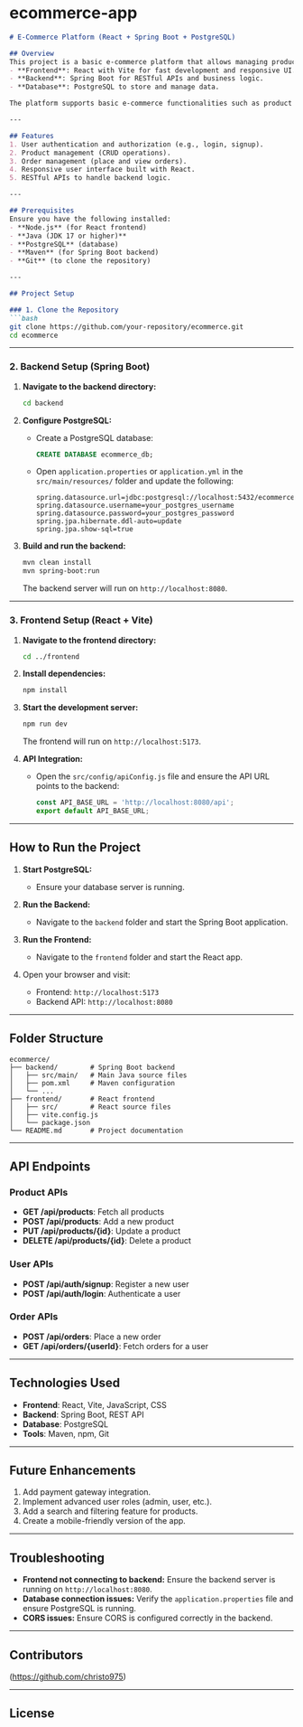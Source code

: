 # ecommerce-app
```markdown
# E-Commerce Platform (React + Spring Boot + PostgreSQL)

## Overview
This project is a basic e-commerce platform that allows managing products, users, and orders. It is built using:
- **Frontend**: React with Vite for fast development and responsive UI.
- **Backend**: Spring Boot for RESTful APIs and business logic.
- **Database**: PostgreSQL to store and manage data.

The platform supports basic e-commerce functionalities such as product listing, user authentication, and order management. This README provides setup instructions and explains how to run the project locally.

---

## Features
1. User authentication and authorization (e.g., login, signup).
2. Product management (CRUD operations).
3. Order management (place and view orders).
4. Responsive user interface built with React.
5. RESTful APIs to handle backend logic.

---

## Prerequisites
Ensure you have the following installed:
- **Node.js** (for React frontend)
- **Java (JDK 17 or higher)**
- **PostgreSQL** (database)
- **Maven** (for Spring Boot backend)
- **Git** (to clone the repository)

---

## Project Setup

### 1. Clone the Repository
```bash
git clone https://github.com/your-repository/ecommerce.git
cd ecommerce
```

---

### 2. Backend Setup (Spring Boot)

1. **Navigate to the backend directory:**
   ```bash
   cd backend
   ```

2. **Configure PostgreSQL:**
   - Create a PostgreSQL database:
     ```sql
     CREATE DATABASE ecommerce_db;
     ```
   - Open `application.properties` or `application.yml` in the `src/main/resources/` folder and update the following:
     ```properties
     spring.datasource.url=jdbc:postgresql://localhost:5432/ecommerce_db
     spring.datasource.username=your_postgres_username
     spring.datasource.password=your_postgres_password
     spring.jpa.hibernate.ddl-auto=update
     spring.jpa.show-sql=true
     ```

3. **Build and run the backend:**
   ```bash
   mvn clean install
   mvn spring-boot:run
   ```
   The backend server will run on `http://localhost:8080`.

---

### 3. Frontend Setup (React + Vite)

1. **Navigate to the frontend directory:**
   ```bash
   cd ../frontend
   ```

2. **Install dependencies:**
   ```bash
   npm install
   ```

3. **Start the development server:**
   ```bash
   npm run dev
   ```
   The frontend will run on `http://localhost:5173`.

4. **API Integration:**
   - Open the `src/config/apiConfig.js` file and ensure the API URL points to the backend:
     ```javascript
     const API_BASE_URL = 'http://localhost:8080/api';
     export default API_BASE_URL;
     ```

---

## How to Run the Project

1. **Start PostgreSQL:**
   - Ensure your database server is running.

2. **Run the Backend:**
   - Navigate to the `backend` folder and start the Spring Boot application.

3. **Run the Frontend:**
   - Navigate to the `frontend` folder and start the React app.

4. Open your browser and visit:
   - Frontend: `http://localhost:5173`
   - Backend API: `http://localhost:8080`

---

## Folder Structure
```
ecommerce/
├── backend/        # Spring Boot backend
│   ├── src/main/   # Main Java source files
│   ├── pom.xml     # Maven configuration
│   └── ...
├── frontend/       # React frontend
│   ├── src/        # React source files
│   ├── vite.config.js
│   └── package.json
└── README.md       # Project documentation
```

---

## API Endpoints
### Product APIs
- **GET /api/products**: Fetch all products
- **POST /api/products**: Add a new product
- **PUT /api/products/{id}**: Update a product
- **DELETE /api/products/{id}**: Delete a product

### User APIs
- **POST /api/auth/signup**: Register a new user
- **POST /api/auth/login**: Authenticate a user

### Order APIs
- **POST /api/orders**: Place a new order
- **GET /api/orders/{userId}**: Fetch orders for a user

---

## Technologies Used
- **Frontend**: React, Vite, JavaScript, CSS
- **Backend**: Spring Boot, REST API
- **Database**: PostgreSQL
- **Tools**: Maven, npm, Git

---

## Future Enhancements
1. Add payment gateway integration.
2. Implement advanced user roles (admin, user, etc.).
3. Add a search and filtering feature for products.
4. Create a mobile-friendly version of the app.

---

## Troubleshooting
- **Frontend not connecting to backend:** Ensure the backend server is running on `http://localhost:8080`.
- **Database connection issues:** Verify the `application.properties` file and ensure PostgreSQL is running.
- **CORS issues:** Ensure CORS is configured correctly in the backend.

---

## Contributors
(https://github.com/christo975)

---

## License



